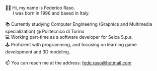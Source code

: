 👋🏼 Hi, my name is Federico Raso.<br/>
&nbsp; &nbsp; &nbsp; I was born in 1996 and based in Italy.<br/>
<br/>
📚 Currently studying Computer Engineering (Graphics and Multimedia specialization) @ Politecnico di Torino <br/>
💻 Working part-time as a software developer for Seica S.p.a. <br/>
🕹 Proficient with programming, and focusing on learning game development and 3D modeling. <br/>
</br>
📫 You can reach me at the address: <l>fede.raso@hotmail.com <br/>

<!---
Fede996/Fede996 is a ✨ special ✨ repository because its `README.md` (this file) appears on your GitHub profile.
You can click the Preview link to take a look at your changes.
--->
